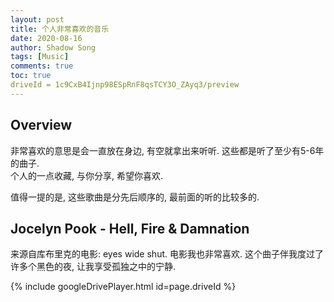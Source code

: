 ```yaml
---
layout: post
title: 个人非常喜欢的音乐
date: 2020-08-16
author: Shadow Song
tags: [Music]
comments: true
toc: true
driveId = 1c9CxB4Ijnp98ESpRnF8qsTCY3O_ZAyq3/preview
---
```


## Overview

非常喜欢的意思是会一直放在身边, 有空就拿出来听听. 这些都是听了至少有5-6年的曲子.  
个人的一点收藏, 与你分享, 希望你喜欢. 

值得一提的是, 这些歌曲是分先后顺序的, 最前面的听的比较多的. 

## Jocelyn Pook - Hell, Fire & Damnation

来源自库布里克的电影: eyes wide shut. 电影我也非常喜欢. 这个曲子伴我度过了许多个黑色的夜, 让我享受孤独之中的宁静. 


{% include googleDrivePlayer.html id=page.driveId %}